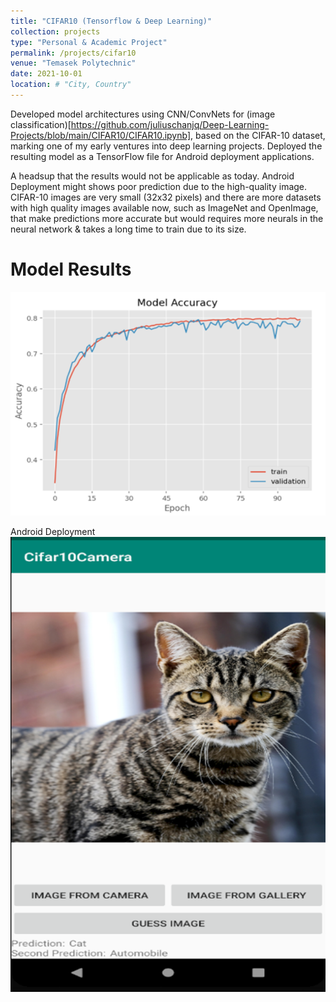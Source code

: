 ```yaml
---
title: "CIFAR10 (Tensorflow & Deep Learning)"
collection: projects
type: "Personal & Academic Project"
permalink: /projects/cifar10
venue: "Temasek Polytechnic"
date: 2021-10-01
location: # "City, Country"
---
```


Developed model architectures using CNN/ConvNets for (image classification)[https://github.com/juliuschanjq/Deep-Learning-Projects/blob/main/CIFAR10/CIFAR10.ipynb], based on the CIFAR-10 dataset, marking one of my early ventures into deep learning projects. Deployed the resulting model as a TensorFlow file for Android deployment applications.

A headsup that the results would not be applicable as today. Android Deployment might shows poor prediction due to the high-quality image. CIFAR-10 images are very small (32x32 pixels) and there are more datasets with high quality images available now, such as ImageNet and OpenImage, that make predictions more accurate but would requires more neurals in the neural network & takes a long time to train due to its size.

Model Results
======
![](/images/dlmodelaccuracy.png)

Android Deployment
![](/images/androidcifar10.png)


